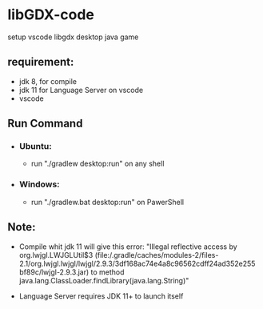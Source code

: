 # libGDX-code
setup vscode libgdx desktop java game

## requirement:

* jdk 8, for compile
* jdk 11 for Language Server on vscode
* vscode

## Run Command
* ### Ubuntu:
  * run "./gradlew desktop:run" on any shell
* ### Windows:
  * run "./gradlew.bat desktop:run" on PawerShell

## Note:

* Compile whit jdk 11 will give this error: "Illegal reflective access by org.lwjgl.LWJGLUtil$3 (file:/.gradle/caches/modules-2/files-2.1/org.lwjgl.lwjgl/lwjgl/2.9.3/3df168ac74e4a8c96562cdff24ad352e255bf89c/lwjgl-2.9.3.jar) to method java.lang.ClassLoader.findLibrary(java.lang.String)"

* Language Server requires JDK 11+ to launch itself

